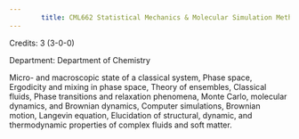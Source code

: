 ```yaml
---
        title: CML662 Statistical Mechanics & Molecular Simulation Methods
---
```

Credits: 3 (3-0-0)

Department: Department of Chemistry

Micro- and macroscopic state of a classical system, Phase space, Ergodicity and mixing in phase space, Theory of ensembles, Classical fluids, Phase transitions and relaxation phenomena, Monte Carlo, molecular dynamics, and Brownian dynamics, Computer simulations, Brownian motion, Langevin equation, Elucidation of structural, dynamic, and thermodynamic properties of complex fluids and soft matter.